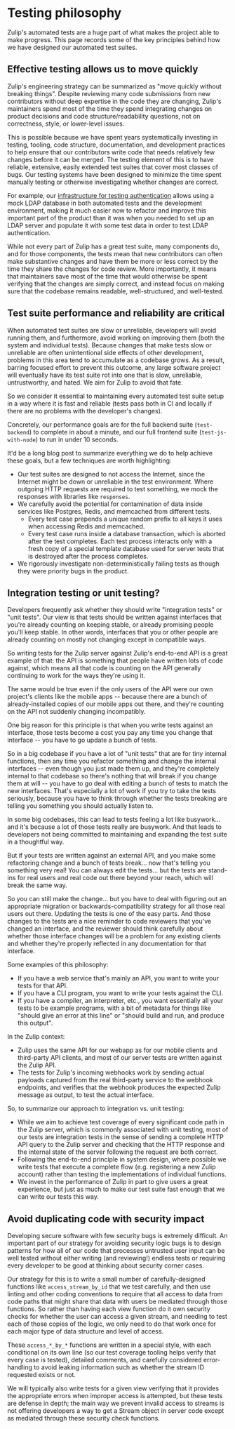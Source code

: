 # Testing philosophy

Zulip's automated tests are a huge part of what makes the project able
to make progress.  This page records some of the key principles behind
how we have designed our automated test suites.

## Effective testing allows us to move quickly

Zulip's engineering strategy can be summarized as "move quickly
without breaking things".  Despite reviewing many code submissions
from new contributors without deep expertise in the code they are
changing, Zulip's maintainers spend most of the time they spend
integrating changes on product decisions and code
structure/readability questions, not on correctness, style, or
lower-level issues.

This is possible because we have spent years systematically investing
in testing, tooling, code structure, documentation, and development
practices to help ensure that our contributors write code that needs
relatively few changes before it can be merged.  The testing element
of this is to have reliable, extensive, easily extended test suites
that cover most classes of bugs.  Our testing systems have been
designed to minimize the time spent manually testing or otherwise
investigating whether changes are correct.

For example, our [infrastructure for testing
authentication](../development/authentication.md) allows using a mock
LDAP database in both automated tests and the development environment,
making it much easier now to refactor and improve this important part of
the product than it was when you needed to set up an LDAP server and
populate it with some test data in order to test LDAP authentication.

While not every part of Zulip has a great test suite, many components
do, and for those components, the tests mean that new contributors can
often make substantive changes and have them be
more or less correct by the time they share the
changes for code review.  More importantly, it means that maintainers
save most of the time that would otherwise be spent verifying that the
changes are simply correct, and instead focus on making sure that the
codebase remains readable, well-structured, and well-tested.

## Test suite performance and reliability are critical

When automated test suites are slow or unreliable, developers will
avoid running them, and furthermore, avoid working on improving them
(both the system and individual tests).  Because changes that make
tests slow or unreliable are often unintentional side effects of other
development, problems in this area tend to accumulate as a codebase
grows.  As a result, barring focused effort to prevent this outcome,
any large software project will eventually have its test suite rot
into one that is slow, unreliable, untrustworthy, and hated.  We aim
for Zulip to avoid that fate.

So we consider it essential to maintaining every automated test suite
setup in a way where it is fast and reliable (tests pass both in CI
and locally if there are no problems with the developer's changes).

Concretely, our performance goals are for the full backend suite
(`test-backend`) to complete in about a minute, and our full frontend
suite (`test-js-with-node`) to run in under 10 seconds.

It'd be a long blog post to summarize everything we do to help achieve
these goals, but a few techniques are worth highlighting:
* Our test suites are designed to not access the Internet, since the
  Internet might be down or unreliable in the test environment.  Where
  outgoing HTTP requests are required to test something, we mock the
  responses with libraries like `responses`.
* We carefully avoid the potential for contamination of data inside
  services like Postgres, Redis, and memcached from different tests.
    * Every test case prepends a unique random prefix to all keys it
      uses when accessing Redis and memcached.
    * Every test case runs inside a database transaction, which is
      aborted after the test completes.  Each test process interacts
      only with a fresh copy of a special template database used for
      server tests that is destroyed after the process completes.
* We rigorously investigate non-deterministically failing tests as though
  they were priority bugs in the product.

## Integration testing or unit testing?

Developers frequently ask whether they should write "integration
tests" or "unit tests".  Our view is that tests should be written
against interfaces that you're already counting on keeping stable, or
already promising people you'll keep stable.  In other words,
interfaces that you or other people are already counting on mostly not
changing except in compatible ways.

So writing tests for the Zulip server against Zulip's end-to-end API
is a great example of that: the API is something that people have
written lots of code against, which means all that code is counting on
the API generally continuing to work for the ways they're using it.

The same would be true even if the only users of the API were our own
project's clients like the mobile apps -- because there are a bunch of
already-installed copies of our mobile apps out there, and they're
counting on the API not suddenly changing incompatibly.

One big reason for this principle is that when you write tests against
an interface, those tests become a cost you pay any time you change
that interface -- you have to go update a bunch of tests.

So in a big codebase if you have a lot of "unit tests" that are for
tiny internal functions, then any time you refactor something and
change the internal interfaces -- even though you just made them up,
and they're completely internal to that codebase so there's nothing
that will break if you change them at will -- you have to go deal with
editing a bunch of tests to match the new interfaces.  That's
especially a lot of work if you try to take the tests seriously,
because you have to think through whether the tests breaking are
telling you something you should actually listen to.

In some big codebases, this can lead to tests feeling a lot like
busywork... and it's because a lot of those tests really are
busywork.  And that leads to developers not being committed to
maintaining and expanding the test suite in a thoughtful way.

But if your tests are written against an external API, and you make
some refactoring change and a bunch of tests break... now that's
telling you something very real!  You can always edit the tests... but
the tests are stand-ins for real users and real code out there beyond
your reach, which will break the same way.

So you can still make the change... but you have to deal with figuring
out an appropriate migration or backwards-compatibility strategy for
all those real users out there. Updating the tests is one of the easy
parts.  And those changes to the tests are a nice reminder to code
reviewers that you've changed an interface, and the reviewer should
think carefully about whether those interface changes will be a
problem for any existing clients and whether they're properly reflected
in any documentation for that interface.

Some examples of this philosophy:

* If you have a web service that's mainly an API, you want to write
  your tests for that API.
* If you have a CLI program, you want to write your tests against the
  CLI.
* If you have a compiler, an interpreter, etc., you want essentially
  all your tests to be example programs, with a bit of metadata for
  things like "should give an error at this line" or "should build and
  run, and produce this output".

In the Zulip context:
* Zulip uses the same API for our webapp as for our mobile clients and
  third-party API clients, and most of our server tests are written
  against the Zulip API.
* The tests for Zulip's incoming webhooks work by sending actual
  payloads captured from the real third-party service to the webhook
  endpoints, and verifies that the webhook produces the expected Zulip
  message as output, to test the actual interface.

So, to summarize our approach to integration vs. unit testing:
* While we aim to achieve test coverage of every significant code path
  in the Zulip server, which is commonly associated with unit testing,
  most of our tests are integration tests in the sense of sending a
  complete HTTP API query to the Zulip server and checking that the
  HTTP response and the internal state of the server following the request
  are both correct.
* Following the end-to-end principle in system design, where possible
  we write tests that execute a complete flow (e.g. registering a new
  Zulip account) rather than testing the implementations of individual
  functions.
* We invest in the performance of Zulip in part to give users a great
  experience, but just as much to make our test suite fast enough
  that we can write our tests this way.

## Avoid duplicating code with security impact

Developing secure software with few security bugs is extremely
difficult.  An important part of our strategy for avoiding security
logic bugs is to design patterns for how all of our code that
processes untrusted user input can be well tested without either
writing (and reviewing!) endless tests or requiring every developer to
be good at thinking about security corner cases.

Our strategy for this is to write a small number of carefully-designed
functions like `access_stream_by_id` that we test carefully, and then
use linting and other coding conventions to require that all access to
data from code paths that might share that data with users be mediated
through those functions.  So rather than having each view function do
it own security checks for whether the user can access a given stream,
and needing to test each of those copies of the logic, we only need to
do that work once for each major type of data structure and level of
access.

These `access_*_by_*` functions are written in a special style, with each
conditional on its own line (so our test coverage tooling helps verify
that every case is tested), detailed comments, and carefully
considered error-handling to avoid leaking information such as whether
the stream ID requested exists or not.

We will typically also write tests for a given view verifying that it
provides the appropriate errors when improper access is attempted, but
these tests are defense in depth; the main way we prevent invalid
access to streams is not offering developers a way to get a Stream
object in server code except as mediated through these security check
functions.

